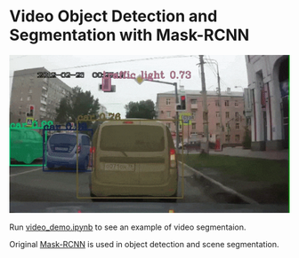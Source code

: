 # Video Object Detection and Segmentation with Mask-RCNN

![Example](samples/videos/traffic_fail_out.gif)

Run [video_demo.ipynb](samples/video_demo.ipynb) to see an example of video segmentaion.

Original [Mask-RCNN](https://github.com/matterport/Mask_RCNN) is used in object detection and scene segmentation.

